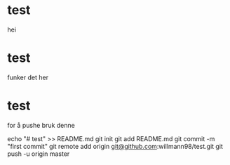 # test
hei
# test
funker det her
# test


for å pushe bruk denne

echo "# test" >> README.md
git init
git add README.md
git commit -m "first commit"
git remote add origin git@github.com:willmann98/test.git
git push -u origin master
